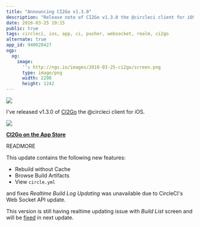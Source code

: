 ```yaml
---
title: "Announcing CI2Go v1.3.0"
description: "Release note of CI2Go v1.3.0 the @circleci client for iOS."
date: 2016-03-25 19:15
public: true
tags: circleci, ios, app, ci, pusher, websocket, realm, ci2go
alternate: true
app_id: 940028427
ogp:
  og:
    image:
      '': http://ngs.io/images/2016-03-25-ci2go/screen.png
      type: image/png
      width: 2208
      height: 1242
---
```


![](2016-03-25-ci2go/ci2go.gif)

I've released v1.3.0 of [CI2Go] the @circleci client for iOS.

[![](images/appstore.svg)][AppStore]

**[CI2Go on the App Store][AppStore]**

READMORE

This update contains the following new features:

- Rebuild without Cache
- Browse Build Artifacts
- View `circle.yml`

and fixes _Realtime Build Log Updating_ was unavailable due to CircleCI's Web Socket API update.

This version is still having realtime updating issue with _Build List_ screen and will be [fixed] in next update.


[fixed]: https://github.com/ngs/ci2go/pull/55
[CI2Go]: https://github.com/ngs/ci2go
[AppStore]: https://itunes.apple.com/app/id940028427?mt=8
